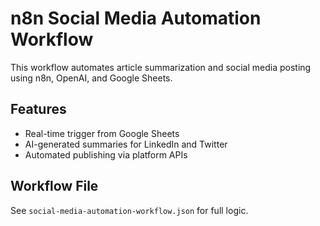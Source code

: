 # n8n Social Media Automation Workflow

This workflow automates article summarization and social media posting using n8n, OpenAI, and Google Sheets.

## Features
- Real-time trigger from Google Sheets
- AI-generated summaries for LinkedIn and Twitter
- Automated publishing via platform APIs

## Workflow File
See `social-media-automation-workflow.json` for full logic.
